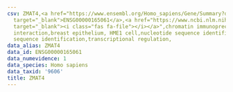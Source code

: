 ```yaml
---
csv: ZMAT4,<a href="https://www.ensembl.org/Homo_sapiens/Gene/Summary?db=core;g=ENSG00000165061"
  target="_blank">ENSG00000165061</a>,<a href="https://www.ncbi.nlm.nih.gov/pubmed/22863008"
  target="_blank"><i class="fas fa-file"></i></a>",chromatin immunoprecipitation assay,direct
  interaction,breast epithelium, HME1 cell,nucleotide sequence identification,nucleotide
  sequence identification,transcriptional regulation,
data_alias: ZMAT4
data_id: ENSG00000165061
data_numevidence: 1
data_species: Homo sapiens
data_taxid: '9606'
title: ZMAT4
---
```

